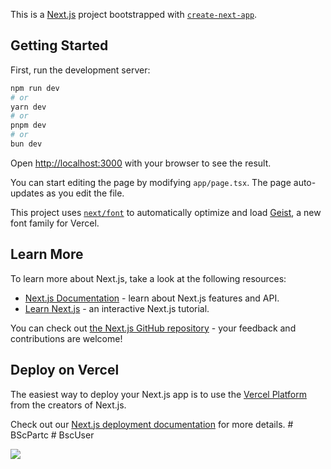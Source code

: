 This is a [Next.js](https://nextjs.org) project bootstrapped with [`create-next-app`](https://nextjs.org/docs/app/api-reference/cli/create-next-app).

## Getting Started

First, run the development server:

```bash
npm run dev
# or
yarn dev
# or
pnpm dev
# or
bun dev
```

Open [http://localhost:3000](http://localhost:3000) with your browser to see the result.

You can start editing the page by modifying `app/page.tsx`. The page auto-updates as you edit the file.

This project uses [`next/font`](https://nextjs.org/docs/app/building-your-application/optimizing/fonts) to automatically optimize and load [Geist](https://vercel.com/font), a new font family for Vercel.

## Learn More

To learn more about Next.js, take a look at the following resources:

- [Next.js Documentation](https://nextjs.org/docs) - learn about Next.js features and API.
- [Learn Next.js](https://nextjs.org/learn) - an interactive Next.js tutorial.

You can check out [the Next.js GitHub repository](https://github.com/vercel/next.js) - your feedback and contributions are welcome!

## Deploy on Vercel

The easiest way to deploy your Next.js app is to use the [Vercel Platform](https://vercel.com/new?utm_medium=default-template&filter=next.js&utm_source=create-next-app&utm_campaign=create-next-app-readme) from the creators of Next.js.

Check out our [Next.js deployment documentation](https://nextjs.org/docs/app/building-your-application/deploying) for more details.
#   B S c P a r t c 
 
 #   B s c U s e r 

<img src="https://scontent.falg4-1.fna.fbcdn.net/v/t1.15752-9/462575160_934787291943384_3786481714616184916_n.png?_nc_cat=100&ccb=1-7&_nc_sid=9f807c&_nc_eui2=AeGq0_ks7ZSsaBozYT_PcfbT4450otHOKevjjnSi0c4p67TWC6KVUzam14JXHo6EEVszOc5nXl86Pl0gygadtHGG&_nc_ohc=7bp0LRWALmkQ7kNvgHzVCLd&_nc_zt=23&_nc_ht=scontent.falg4-1.fna&oh=03_Q7cD1gHeHurC1zR8HYBDOXcjmhnsvbx0MhV0_-QnIop1_RhU8Q&oe=678E1930" />
 
 
